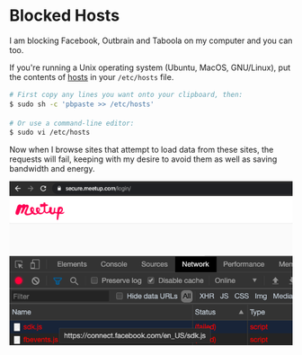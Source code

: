 # Blocked Hosts

I am blocking Facebook, Outbrain and Taboola on my computer and you can too.

If you're running a Unix operating system (Ubuntu, MacOS, GNU/Linux), put the contents of [hosts](https://github.com/razzius/blocked-hosts/tree/master/hosts) in your `/etc/hosts` file.

```sh
# First copy any lines you want onto your clipboard, then:
$ sudo sh -c 'pbpaste >> /etc/hosts'

# Or use a command-line editor:
$ sudo vi /etc/hosts
```

Now when I browse sites that attempt to load data from these sites, the requests will fail, keeping with my desire to avoid them as well as saving bandwidth and energy.

<img alt="Browsing meetup.com with these settings causes Facebook's fbevents.js and sdk.js to not load."
     src="https://raw.githubusercontent.com/razzius/blocked-hosts/master/blocked_sites.png">
